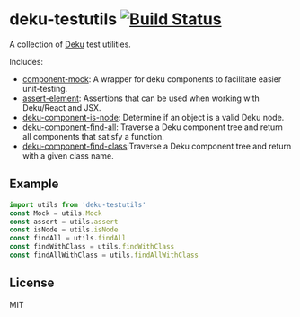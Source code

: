# deku-testutils [![Build Status](https://travis-ci.org/kvnneff/deku-testutils.svg?branch=master)](https://travis-ci.org/kvnneff/deku-testutils)

A collection of [Deku](https://github.com/dekujs/deku) test utilities.

Includes:

- [component-mock](https://github.com/dekujs/component-mock): A wrapper for deku components to facilitate easier unit-testing.
- [assert-element](https://github.com/dekujs/assert-element): Assertions that can be used when working with Deku/React and JSX.
- [deku-component-is-node](https://github.com/kvnneff/deku-component-is-node): Determine if an object is a valid Deku node.
- [deku-component-find-all](https://github.com/kvnneff/deku-component-find-all): Traverse a Deku component tree and return all components that satisfy a function.
- [deku-component-find-class](https://github.com/kvnneff/deku-component-find-all):Traverse a Deku component tree and return with a given class name.

## Example

```js
import utils from 'deku-testutils'
const Mock = utils.Mock
const assert = utils.assert
const isNode = utils.isNode
const findAll = utils.findAll
const findWithClass = utils.findWithClass
const findAllWithClass = utils.findAllWithClass
```

## License
MIT
